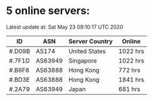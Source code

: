 # 5 online servers:

Latest update at: Sat May 23 09:10:17 UTC 2020

| ID | ASN | Server Country | Online |
| -- | --- | -------------- | ------ |
| #.D09B | AS174 | United States | 1022 hrs |
| #.7F1D | AS63949 | Singapore | 1022 hrs |
| #.B6F8 | AS63888 | Hong Kong | 772 hrs |
| #.BD3E | AS63888 | Hong Kong | 1841 hrs |
| #.2A79 | AS63949 | Japan | 681 hrs |

